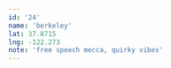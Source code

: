 ```yaml
---
id: '24'
name: 'berkeley'
lat: 37.8715
lng: -122.273
note: 'free speech mecca, quirky vibes'
---
```

